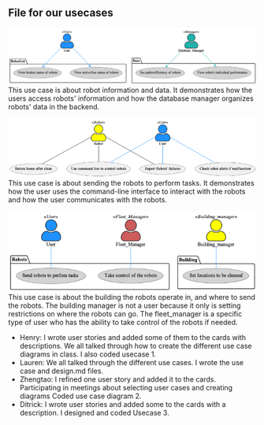 ## File for our usecases
![Use case 1](uc1.png)
This use case is about robot information and data. It demonstrates how the users access robots' information and how the database manager organizes robots' data in the backend.


![Use case 2](uc2.png)
This use case is about sending the robots to perform tasks. It demonstrates how the user uses the command-line interface to interact with the robots and how the user communicates with the robots.


![Use case 3](uc3.png)
This use case is about the building the robots operate in, and where to send the robots. The building manager is not a user because it only is setting restrictions on where the robots can go. The fleet_manager is a specific type of user who has the ability to take control of the robots if needed.


* Henry: I wrote user stories and added some of them to the cards with descriptions. We all talked through how to create the different use case diagrams in class. I also coded usecase 1.
* Lauren: We all talked through the different use cases. I wrote the use case and design.md files.
* Zhengtao: I refined one user story and added it to the cards. Participating in meetings about selecting user cases and creating diagrams Coded use case diagram 2.
* Ditrick: I wrote user stories and added some to the cards with a description. I designed and coded Usecase 3.
